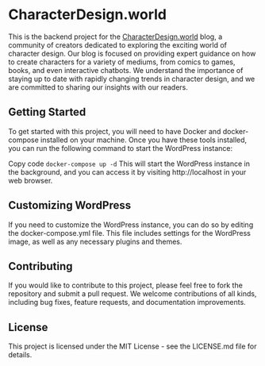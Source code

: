 # CharacterDesign.world
This is the backend project for the [CharacterDesign.world](https://characterdesign.world/) blog, a community of creators dedicated to exploring the exciting world of character design. Our blog is focused on providing expert guidance on how to create characters for a variety of mediums, from comics to games, books, and even interactive chatbots. We understand the importance of staying up to date with rapidly changing trends in character design, and we are committed to sharing our insights with our readers.

## Getting Started
To get started with this project, you will need to have Docker and docker-compose installed on your machine. Once you have these tools installed, you can run the following command to start the WordPress instance:

Copy code
`docker-compose up -d`
This will start the WordPress instance in the background, and you can access it by visiting http://localhost in your web browser.

## Customizing WordPress
If you need to customize the WordPress instance, you can do so by editing the docker-compose.yml file. This file includes settings for the WordPress image, as well as any necessary plugins and themes.

## Contributing
If you would like to contribute to this project, please feel free to fork the repository and submit a pull request. We welcome contributions of all kinds, including bug fixes, feature requests, and documentation improvements.

## License
This project is licensed under the MIT License - see the LICENSE.md file for details.
